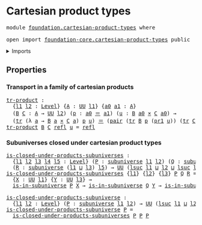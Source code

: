 # Cartesian product types

<pre class="Agda"><a id="36" class="Keyword">module</a> <a id="43" href="foundation.cartesian-product-types.html" class="Module">foundation.cartesian-product-types</a> <a id="78" class="Keyword">where</a>

<a id="85" class="Keyword">open</a> <a id="90" class="Keyword">import</a> <a id="97" href="foundation-core.cartesian-product-types.html" class="Module">foundation-core.cartesian-product-types</a> <a id="137" class="Keyword">public</a>
</pre>
<details><summary>Imports</summary>

<pre class="Agda"><a id="194" class="Keyword">open</a> <a id="199" class="Keyword">import</a> <a id="206" href="foundation.dependent-pair-types.html" class="Module">foundation.dependent-pair-types</a>
<a id="238" class="Keyword">open</a> <a id="243" class="Keyword">import</a> <a id="250" href="foundation.subuniverses.html" class="Module">foundation.subuniverses</a>
<a id="274" class="Keyword">open</a> <a id="279" class="Keyword">import</a> <a id="286" href="foundation.universe-levels.html" class="Module">foundation.universe-levels</a>

<a id="314" class="Keyword">open</a> <a id="319" class="Keyword">import</a> <a id="326" href="foundation-core.identity-types.html" class="Module">foundation-core.identity-types</a>
<a id="357" class="Keyword">open</a> <a id="362" class="Keyword">import</a> <a id="369" href="foundation-core.transport-along-identifications.html" class="Module">foundation-core.transport-along-identifications</a>
</pre>
</details>

## Properties

### Transport in a family of cartesian products

<pre class="Agda"><a id="tr-product"></a><a id="506" href="foundation.cartesian-product-types.html#506" class="Function">tr-product</a> <a id="517" class="Symbol">:</a>
  <a id="521" class="Symbol">{</a><a id="522" href="foundation.cartesian-product-types.html#522" class="Bound">l1</a> <a id="525" href="foundation.cartesian-product-types.html#525" class="Bound">l2</a> <a id="528" class="Symbol">:</a> <a id="530" href="Agda.Primitive.html#742" class="Postulate">Level</a><a id="535" class="Symbol">}</a> <a id="537" class="Symbol">{</a><a id="538" href="foundation.cartesian-product-types.html#538" class="Bound">A</a> <a id="540" class="Symbol">:</a> <a id="542" href="Agda.Primitive.html#388" class="Primitive">UU</a> <a id="545" href="foundation.cartesian-product-types.html#522" class="Bound">l1</a><a id="547" class="Symbol">}</a> <a id="549" class="Symbol">{</a><a id="550" href="foundation.cartesian-product-types.html#550" class="Bound">a0</a> <a id="553" href="foundation.cartesian-product-types.html#553" class="Bound">a1</a> <a id="556" class="Symbol">:</a> <a id="558" href="foundation.cartesian-product-types.html#538" class="Bound">A</a><a id="559" class="Symbol">}</a>
  <a id="563" class="Symbol">(</a><a id="564" href="foundation.cartesian-product-types.html#564" class="Bound">B</a> <a id="566" href="foundation.cartesian-product-types.html#566" class="Bound">C</a> <a id="568" class="Symbol">:</a> <a id="570" href="foundation.cartesian-product-types.html#538" class="Bound">A</a> <a id="572" class="Symbol">→</a> <a id="574" href="Agda.Primitive.html#388" class="Primitive">UU</a> <a id="577" href="foundation.cartesian-product-types.html#525" class="Bound">l2</a><a id="579" class="Symbol">)</a> <a id="581" class="Symbol">(</a><a id="582" href="foundation.cartesian-product-types.html#582" class="Bound">p</a> <a id="584" class="Symbol">:</a> <a id="586" href="foundation.cartesian-product-types.html#550" class="Bound">a0</a> <a id="589" href="foundation-core.identity-types.html#2713" class="Function Operator">＝</a> <a id="591" href="foundation.cartesian-product-types.html#553" class="Bound">a1</a><a id="593" class="Symbol">)</a> <a id="595" class="Symbol">(</a><a id="596" href="foundation.cartesian-product-types.html#596" class="Bound">u</a> <a id="598" class="Symbol">:</a> <a id="600" href="foundation.cartesian-product-types.html#564" class="Bound">B</a> <a id="602" href="foundation.cartesian-product-types.html#550" class="Bound">a0</a> <a id="605" href="foundation-core.cartesian-product-types.html#585" class="Function Operator">×</a> <a id="607" href="foundation.cartesian-product-types.html#566" class="Bound">C</a> <a id="609" href="foundation.cartesian-product-types.html#550" class="Bound">a0</a><a id="611" class="Symbol">)</a> <a id="613" class="Symbol">→</a>
  <a id="617" class="Symbol">(</a><a id="618" href="foundation-core.transport-along-identifications.html#832" class="Function">tr</a> <a id="621" class="Symbol">(λ</a> <a id="624" href="foundation.cartesian-product-types.html#624" class="Bound">a</a> <a id="626" class="Symbol">→</a> <a id="628" href="foundation.cartesian-product-types.html#564" class="Bound">B</a> <a id="630" href="foundation.cartesian-product-types.html#624" class="Bound">a</a> <a id="632" href="foundation-core.cartesian-product-types.html#585" class="Function Operator">×</a> <a id="634" href="foundation.cartesian-product-types.html#566" class="Bound">C</a> <a id="636" href="foundation.cartesian-product-types.html#624" class="Bound">a</a><a id="637" class="Symbol">)</a> <a id="639" href="foundation.cartesian-product-types.html#582" class="Bound">p</a> <a id="641" href="foundation.cartesian-product-types.html#596" class="Bound">u</a><a id="642" class="Symbol">)</a> <a id="644" href="foundation-core.identity-types.html#2713" class="Function Operator">＝</a> <a id="646" class="Symbol">(</a><a id="647" href="foundation.dependent-pair-types.html#664" class="InductiveConstructor">pair</a> <a id="652" class="Symbol">(</a><a id="653" href="foundation-core.transport-along-identifications.html#832" class="Function">tr</a> <a id="656" href="foundation.cartesian-product-types.html#564" class="Bound">B</a> <a id="658" href="foundation.cartesian-product-types.html#582" class="Bound">p</a> <a id="660" class="Symbol">(</a><a id="661" href="foundation.dependent-pair-types.html#681" class="Field">pr1</a> <a id="665" href="foundation.cartesian-product-types.html#596" class="Bound">u</a><a id="666" class="Symbol">))</a> <a id="669" class="Symbol">(</a><a id="670" href="foundation-core.transport-along-identifications.html#832" class="Function">tr</a> <a id="673" href="foundation.cartesian-product-types.html#566" class="Bound">C</a> <a id="675" href="foundation.cartesian-product-types.html#582" class="Bound">p</a> <a id="677" class="Symbol">(</a><a id="678" href="foundation.dependent-pair-types.html#693" class="Field">pr2</a> <a id="682" href="foundation.cartesian-product-types.html#596" class="Bound">u</a><a id="683" class="Symbol">)))</a>
<a id="687" href="foundation.cartesian-product-types.html#506" class="Function">tr-product</a> <a id="698" href="foundation.cartesian-product-types.html#698" class="Bound">B</a> <a id="700" href="foundation.cartesian-product-types.html#700" class="Bound">C</a> <a id="702" href="foundation-core.identity-types.html#2682" class="InductiveConstructor">refl</a> <a id="707" href="foundation.cartesian-product-types.html#707" class="Bound">u</a> <a id="709" class="Symbol">=</a> <a id="711" href="foundation-core.identity-types.html#2682" class="InductiveConstructor">refl</a>
</pre>
### Subuniverses closed under cartesian product types

<pre class="Agda"><a id="is-closed-under-products-subuniverses"></a><a id="784" href="foundation.cartesian-product-types.html#784" class="Function">is-closed-under-products-subuniverses</a> <a id="822" class="Symbol">:</a>
  <a id="826" class="Symbol">{</a><a id="827" href="foundation.cartesian-product-types.html#827" class="Bound">l1</a> <a id="830" href="foundation.cartesian-product-types.html#830" class="Bound">l2</a> <a id="833" href="foundation.cartesian-product-types.html#833" class="Bound">l3</a> <a id="836" href="foundation.cartesian-product-types.html#836" class="Bound">l4</a> <a id="839" href="foundation.cartesian-product-types.html#839" class="Bound">l5</a> <a id="842" class="Symbol">:</a> <a id="844" href="Agda.Primitive.html#742" class="Postulate">Level</a><a id="849" class="Symbol">}</a> <a id="851" class="Symbol">(</a><a id="852" href="foundation.cartesian-product-types.html#852" class="Bound">P</a> <a id="854" class="Symbol">:</a> <a id="856" href="foundation.subuniverses.html#1114" class="Function">subuniverse</a> <a id="868" href="foundation.cartesian-product-types.html#827" class="Bound">l1</a> <a id="871" href="foundation.cartesian-product-types.html#830" class="Bound">l2</a><a id="873" class="Symbol">)</a> <a id="875" class="Symbol">(</a><a id="876" href="foundation.cartesian-product-types.html#876" class="Bound">Q</a> <a id="878" class="Symbol">:</a> <a id="880" href="foundation.subuniverses.html#1114" class="Function">subuniverse</a> <a id="892" href="foundation.cartesian-product-types.html#833" class="Bound">l3</a> <a id="895" href="foundation.cartesian-product-types.html#836" class="Bound">l4</a><a id="897" class="Symbol">)</a>
  <a id="901" class="Symbol">(</a><a id="902" href="foundation.cartesian-product-types.html#902" class="Bound">R</a> <a id="904" class="Symbol">:</a> <a id="906" href="foundation.subuniverses.html#1114" class="Function">subuniverse</a> <a id="918" class="Symbol">(</a><a id="919" href="foundation.cartesian-product-types.html#827" class="Bound">l1</a> <a id="922" href="Agda.Primitive.html#961" class="Primitive Operator">⊔</a> <a id="924" href="foundation.cartesian-product-types.html#833" class="Bound">l3</a><a id="926" class="Symbol">)</a> <a id="928" href="foundation.cartesian-product-types.html#839" class="Bound">l5</a><a id="930" class="Symbol">)</a> <a id="932" class="Symbol">→</a> <a id="934" href="Agda.Primitive.html#388" class="Primitive">UU</a> <a id="937" class="Symbol">(</a><a id="938" href="Agda.Primitive.html#931" class="Primitive">lsuc</a> <a id="943" href="foundation.cartesian-product-types.html#827" class="Bound">l1</a> <a id="946" href="Agda.Primitive.html#961" class="Primitive Operator">⊔</a> <a id="948" href="foundation.cartesian-product-types.html#830" class="Bound">l2</a> <a id="951" href="Agda.Primitive.html#961" class="Primitive Operator">⊔</a> <a id="953" href="Agda.Primitive.html#931" class="Primitive">lsuc</a> <a id="958" href="foundation.cartesian-product-types.html#833" class="Bound">l3</a> <a id="961" href="Agda.Primitive.html#961" class="Primitive Operator">⊔</a> <a id="963" href="foundation.cartesian-product-types.html#836" class="Bound">l4</a> <a id="966" href="Agda.Primitive.html#961" class="Primitive Operator">⊔</a> <a id="968" href="foundation.cartesian-product-types.html#839" class="Bound">l5</a><a id="970" class="Symbol">)</a>
<a id="972" href="foundation.cartesian-product-types.html#784" class="Function">is-closed-under-products-subuniverses</a> <a id="1010" class="Symbol">{</a><a id="1011" href="foundation.cartesian-product-types.html#1011" class="Bound">l1</a><a id="1013" class="Symbol">}</a> <a id="1015" class="Symbol">{</a><a id="1016" href="foundation.cartesian-product-types.html#1016" class="Bound">l2</a><a id="1018" class="Symbol">}</a> <a id="1020" class="Symbol">{</a><a id="1021" href="foundation.cartesian-product-types.html#1021" class="Bound">l3</a><a id="1023" class="Symbol">}</a> <a id="1025" href="foundation.cartesian-product-types.html#1025" class="Bound">P</a> <a id="1027" href="foundation.cartesian-product-types.html#1027" class="Bound">Q</a> <a id="1029" href="foundation.cartesian-product-types.html#1029" class="Bound">R</a> <a id="1031" class="Symbol">=</a>
  <a id="1035" class="Symbol">{</a><a id="1036" href="foundation.cartesian-product-types.html#1036" class="Bound">X</a> <a id="1038" class="Symbol">:</a> <a id="1040" href="Agda.Primitive.html#388" class="Primitive">UU</a> <a id="1043" href="foundation.cartesian-product-types.html#1011" class="Bound">l1</a><a id="1045" class="Symbol">}</a> <a id="1047" class="Symbol">{</a><a id="1048" href="foundation.cartesian-product-types.html#1048" class="Bound">Y</a> <a id="1050" class="Symbol">:</a> <a id="1052" href="Agda.Primitive.html#388" class="Primitive">UU</a> <a id="1055" href="foundation.cartesian-product-types.html#1021" class="Bound">l3</a><a id="1057" class="Symbol">}</a> <a id="1059" class="Symbol">→</a>
  <a id="1063" href="foundation.subuniverses.html#1516" class="Function">is-in-subuniverse</a> <a id="1081" href="foundation.cartesian-product-types.html#1025" class="Bound">P</a> <a id="1083" href="foundation.cartesian-product-types.html#1036" class="Bound">X</a> <a id="1085" class="Symbol">→</a> <a id="1087" href="foundation.subuniverses.html#1516" class="Function">is-in-subuniverse</a> <a id="1105" href="foundation.cartesian-product-types.html#1027" class="Bound">Q</a> <a id="1107" href="foundation.cartesian-product-types.html#1048" class="Bound">Y</a> <a id="1109" class="Symbol">→</a> <a id="1111" href="foundation.subuniverses.html#1516" class="Function">is-in-subuniverse</a> <a id="1129" href="foundation.cartesian-product-types.html#1029" class="Bound">R</a> <a id="1131" class="Symbol">(</a><a id="1132" href="foundation.cartesian-product-types.html#1036" class="Bound">X</a> <a id="1134" href="foundation-core.cartesian-product-types.html#585" class="Function Operator">×</a> <a id="1136" href="foundation.cartesian-product-types.html#1048" class="Bound">Y</a><a id="1137" class="Symbol">)</a>

<a id="is-closed-under-products-subuniverse"></a><a id="1140" href="foundation.cartesian-product-types.html#1140" class="Function">is-closed-under-products-subuniverse</a> <a id="1177" class="Symbol">:</a>
  <a id="1181" class="Symbol">{</a><a id="1182" href="foundation.cartesian-product-types.html#1182" class="Bound">l1</a> <a id="1185" href="foundation.cartesian-product-types.html#1185" class="Bound">l2</a> <a id="1188" class="Symbol">:</a> <a id="1190" href="Agda.Primitive.html#742" class="Postulate">Level</a><a id="1195" class="Symbol">}</a> <a id="1197" class="Symbol">(</a><a id="1198" href="foundation.cartesian-product-types.html#1198" class="Bound">P</a> <a id="1200" class="Symbol">:</a> <a id="1202" href="foundation.subuniverses.html#1114" class="Function">subuniverse</a> <a id="1214" href="foundation.cartesian-product-types.html#1182" class="Bound">l1</a> <a id="1217" href="foundation.cartesian-product-types.html#1185" class="Bound">l2</a><a id="1219" class="Symbol">)</a> <a id="1221" class="Symbol">→</a> <a id="1223" href="Agda.Primitive.html#388" class="Primitive">UU</a> <a id="1226" class="Symbol">(</a><a id="1227" href="Agda.Primitive.html#931" class="Primitive">lsuc</a> <a id="1232" href="foundation.cartesian-product-types.html#1182" class="Bound">l1</a> <a id="1235" href="Agda.Primitive.html#961" class="Primitive Operator">⊔</a> <a id="1237" href="foundation.cartesian-product-types.html#1185" class="Bound">l2</a><a id="1239" class="Symbol">)</a>
<a id="1241" href="foundation.cartesian-product-types.html#1140" class="Function">is-closed-under-products-subuniverse</a> <a id="1278" href="foundation.cartesian-product-types.html#1278" class="Bound">P</a> <a id="1280" class="Symbol">=</a>
  <a id="1284" href="foundation.cartesian-product-types.html#784" class="Function">is-closed-under-products-subuniverses</a> <a id="1322" href="foundation.cartesian-product-types.html#1278" class="Bound">P</a> <a id="1324" href="foundation.cartesian-product-types.html#1278" class="Bound">P</a> <a id="1326" href="foundation.cartesian-product-types.html#1278" class="Bound">P</a>
</pre>